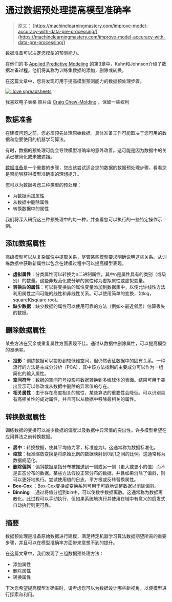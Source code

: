 # 通过数据预处理提高模型准确率

> 原文： [https://machinelearningmastery.com/improve-model-accuracy-with-data-pre-processing/](https://machinelearningmastery.com/improve-model-accuracy-with-data-pre-processing/)

数据准备可以决定您模型的预测能力。

在他们的书 [Applied Predictive Modeling](http://www.amazon.com/dp/1461468485?tag=inspiredalgor-20) 的第3章中，Kuhn和Johnson介绍了数据准备过程。他们将其称为训练集数据的添加，删除或转换。

在这篇文章中，您将发现可用于提高模型预测能力的数据预处理步骤。

[![i love spreadsheets](img/84c77fdf69a2470d46af5e265d672573.jpg)](https://3qeqpr26caki16dnhd19sv6by6v-wpengine.netdna-ssl.com/wp-content/uploads/2014/08/i-love-spreadsheets.jpg)

我喜欢电子表格
照片由 [Craig Chew-Molding](https://www.flickr.com/photos/craigmoulding/8399214678) ，保留一些权利

## 数据准备

在建模问题之前，您必须预先处理原始数据。具体准备工作可能取决于您可用的数据和您要使用的机器学习算法。

有时，数据的预处理可能会导致模型准确率的意外改善。这可能是因为数据中的关系已被简化或未被遮挡。

[数据准备](http://machinelearningmastery.com/how-to-prepare-data-for-machine-learning/ "How to Prepare Data For Machine Learning")是一个重要的步骤，您应该尝试适合您的数据的数据预处理步骤，看看您是否能够获得模型准确率的理想提升。

您可以为数据考虑三种类型的预处理：

*   为数据添加属性
*   从数据中删除属性
*   转换数据中的属性

我们将深入研究这三种预处理中的每一种，并查看您可以执行的一些特定操作示例。

## 添加数据属性

高级模型可以从复杂属性中提取关系，尽管某些模型要求明确说明这些关系。从训练数据中获取新属性以包含在建模过程中可以提高模型表现。

*   **虚拟属性**：分类属性可以转换为n二进制属性，其中n是属性具有的类别（或级别）的数量。这些非规范化或分解的属性称为虚拟属性或虚拟变量。
*   **转换后的属性**：可以将变换后的属性变量添加到数据集中，以便允许线性方法利用属性之间可能的线性和非线性关系。可以使用简单的变换，如log，square和square root。
*   **缺少数据**：缺少数据的属性可以使用可靠的方法（例如k-最近邻居）估算丢失的数据。

## 删除数据属性

某些方法在冗余或重复属性方面表现不佳。通过从数据中删除属性，可以提高模型的准确率。

*   **投影**：训练数据可以投影到较低维空间，但仍然表征数据中的固有关系。一种流行的方法是主成分分析（PCA），其中该方法找到的主要成分可以作为一组简化的输入属性。
*   **空间符号**：数据的空间符号投影将数据转换到多维球体的表面。结果可用于突出显示可以修改或从数据中删除的异常值的存在。
*   **相关属性**：由于存在高度相关的属性，某些算法的重要性会降低。可以识别具有高相关性的成对属性，并且可以从数据中移除最相关的属性。

## 转换数据属性

训练数据的变换可以减少数据的偏度以及数据中异常值的突出性。许多模型希望在应用算法之前转换数据。

*   **居中**：转换数据，使其平均值为零，标准差为1。这通常称为数据标准化。
*   **缩放**：标准缩放变换是将原始比例的数据映射到0到1之间的比例。这通常称为数据规范化。
*   **删除偏斜**：偏斜数据是指分布被推送到一侧或另一侧（更大或更小的值）而不是正态分布的数据。某些方法假设正常分布的数据，并且如果消除了偏斜，则可以更好地执行。尝试使用值的日志，平方根或反转替换属性。
*   **Box-Cox** ：Box-Cox变换或变换系列可用于可靠地调整数据以消除偏斜。
*   **Binning** ：通过将值分组到bin中，可以使数字数据离散。这通常称为数据离散化。此过程可以手动执行，但如果系统地执行并使用在域中有意义的启发式自动执行则更可靠。

## 摘要

数据预处理是准备原始数据进行建模，满足特定机器学习算法数据期望所需的重要步骤，并且可以在模型准确率方面带来意想不到的提升。

在这篇文章中，我们发现了三组数据预处理方法：

*   添加属性
*   删除属性
*   转换属性

下次您希望提高模型准确率时，请考虑您可以为数据设计哪些新视角，以便模型进行探索和利用。